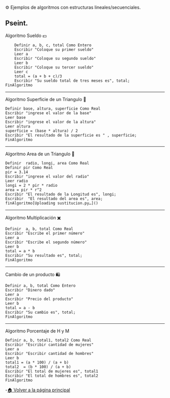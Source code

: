 ⚙️ Ejemplos de algoritmos con estructuras lineales/secuenciales.


Pseint.
---
Algoritmo Sueldo 💵
	
		Definir a, b, c, total Como Entero
		Escribir "Coloque su primer sueldo"
		Leer a
		Escribir "Coloque su segundo sueldo"
		Leer b
		Escribir "Coloque su tercer sueldo"
		Leer c
		total = (a + b + c)/3
		Escribir "Su sueldo total de tres meses es", total;
	FinAlgoritmo
---

Algoritmo  Superficie de un Triangulo 🔺
	
	Definir base, altura, superficie Como Real
	Escribir "ingrese el valor de la base"
	Leer base
	Escribir "ingrese el valor de la altura"
	Leer altura
	superficie = (base * altura) / 2
	Escribir "El resultado de la superficie es " , superficie;
    FinAlgoritmo
---

Algoritmo Area de un Triangulo 🔺

	Definir  radio, longi, area Como Real
	Definir pir Como Real
	pir = 3.14
	Escribir "ingrese el valor del radio" 
	Leer radio
	longi = 2 * pir * radio
	area = pir * r^2
	Escribir "El resultado de la Longitud es", longi;
	Escribir  "El resultado del area es", area;	
	finAlgoritmo[Uploading sustitucion.py…]()

---
Algoritmo Multiplicación ✖️

    Definir  a, b, total Como Real
	Escribir "Escribe el primer número"
	Leer a
	Escribir "Escribe el segundo número"
	Leer b
	total = a * b 
	Escribir "Su resultado es", total;
	FinAlgoritmo
---
Cambio de un producto 🛍️

	Definir a, b, total Como Entero
	Escribir "Dinero dado"
	Leer a 
	Escribir "Precio del producto"
	Leer b
	total = a - b 
	Escribir "Su cambio es", total;	
	FinAlgoritmo
---
Algoritmo Porcentaje de H y M
	
	Definir a, b, total1, total2 Como Real
	Escribir "Escribir cantidad de mujeres"
	Leer a 
	Escribir "Escribir cantidad de hombres"
	Leer b 
	total1 = (a * 100) / (a + b)
	total2  = (b * 100) / (a + b)
	Escribir "El total de mujeres es", total1
	Escribir "El total de hombres es", total2
	FinAlgoritmo
-[🏠 Volver a la página principal](https://github.com/eduardo2006soto-dot/Teoria-de-la-programacion/blob/main/inderx.md)
